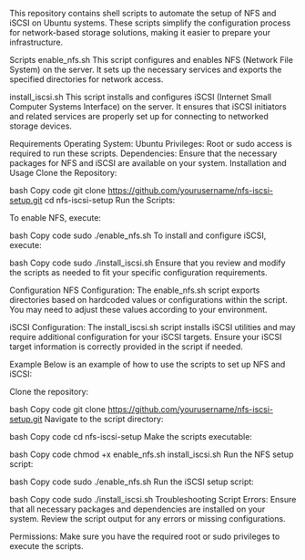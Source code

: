 This repository contains shell scripts to automate the setup of NFS and iSCSI on Ubuntu systems. These scripts simplify the configuration process for network-based storage solutions, making it easier to prepare your infrastructure.

Scripts
enable_nfs.sh
This script configures and enables NFS (Network File System) on the server. It sets up the necessary services and exports the specified directories for network access.

install_iscsi.sh
This script installs and configures iSCSI (Internet Small Computer Systems Interface) on the server. It ensures that iSCSI initiators and related services are properly set up for connecting to networked storage devices.

Requirements
Operating System: Ubuntu
Privileges: Root or sudo access is required to run these scripts.
Dependencies: Ensure that the necessary packages for NFS and iSCSI are available on your system.
Installation and Usage
Clone the Repository:

bash
Copy code
git clone https://github.com/yourusername/nfs-iscsi-setup.git
cd nfs-iscsi-setup
Run the Scripts:

To enable NFS, execute:

bash
Copy code
sudo ./enable_nfs.sh
To install and configure iSCSI, execute:

bash
Copy code
sudo ./install_iscsi.sh
Ensure that you review and modify the scripts as needed to fit your specific configuration requirements.

Configuration
NFS Configuration: The enable_nfs.sh script exports directories based on hardcoded values or configurations within the script. You may need to adjust these values according to your environment.

iSCSI Configuration: The install_iscsi.sh script installs iSCSI utilities and may require additional configuration for your iSCSI targets. Ensure your iSCSI target information is correctly provided in the script if needed.

Example
Below is an example of how to use the scripts to set up NFS and iSCSI:

Clone the repository:

bash
Copy code
git clone https://github.com/yourusername/nfs-iscsi-setup.git
Navigate to the script directory:

bash
Copy code
cd nfs-iscsi-setup
Make the scripts executable:

bash
Copy code
chmod +x enable_nfs.sh install_iscsi.sh
Run the NFS setup script:

bash
Copy code
sudo ./enable_nfs.sh
Run the iSCSI setup script:

bash
Copy code
sudo ./install_iscsi.sh
Troubleshooting
Script Errors: Ensure that all necessary packages and dependencies are installed on your system. Review the script output for any errors or missing configurations.

Permissions: Make sure you have the required root or sudo privileges to execute the scripts.

